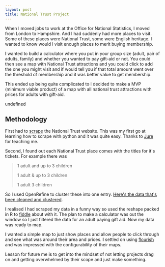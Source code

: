 ```yaml
---
layout: post
title: National Trust Project
---
```

When I moved jobs to work at the Office for National Statistics, I moved from London to Hampshire. And I had suddenly had more places to visit. Some of these places were National Trust, some were English heritage. I wanted to know would I visit enough places to merit buying membership. 

I wanted to build a calculator where you put in your group size (adult, pair of adults, family) and whether you wanted to pay gift-aid or not. You could then see a map with National Trust attractions and you could click to add the one you might visit and if would tell you if that total amount went over the threshold of membership and it was better value to get membership. 

This ended up being quite complicated to I decided to make a MVP (minimum viable product) of a map with all national trust attractions with prices for adults with gift-aid.

<div class="flourish-embed" data-src="visualisation/167193"></div>undefined<script src="https://public.flourish.studio/resources/embed.js"></script>

## Methodology
First had to [scrape](https://github.com/henryjameslau/national-trust-scraper/blob/master/Scraper/Nat%20Trust.ipynb) the National Trust website. This was my first go at learning how to scrape with python and it was quite easy. Thanks to [Jure](https://twitter.com/JureStabuc) for teaching me. 

Second, I found out each National Trust place comes with the titles for it's tickets. For example there was 

> 1 adult and up to 3 children
>
> 1 adult & up to 3 children
>
> 1 adult 3 children

So I used OpenRefine to cluster these into one entry. [Here's the data that's been cleaned and clustered](https://github.com/henryjameslau/national-trust-scraper/blob/master/Scraper/NatTrust-clustered.xlsx). 

I realised I had scraped my data in a funny way so used the reshape packed in R to [fiddle](https://github.com/henryjameslau/national-trust-scraper/blob/master/Scraper/reshaping.Rmd) about with it. The plan to make a calculator was out the window so I just filtered the data for an adult paying gift aid. Now my data was ready to map. 

I wanted a simple map to just show places and allow people to click through and see what was around their area and prices. I settled on using [flourish](https://flourish.studio/) and was impressed with the configurability of their maps. 

Lesson for future me is to get into the mindset of not letting projects drag on and getting overwhelmed by their scope and just make something. 

